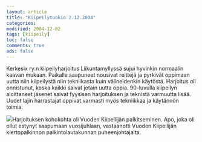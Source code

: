 ```yaml
--- 
layout: article 
title: "Kiipeilytuokio 2.12.2004" 
categories: 
modified: 2004-12-02 
tags: [kiipeily]
toc: false 
comments: true 
ads: false 
--- 
```


Kerkesix ry:n kiipeilyharjoitus Liikuntamyllyssä sujui hyvinkin
normaalin kaavan mukaan. Paikalle saapuneet nousivat reittejä ja
pyrkivät oppimaan uutta niin kiipeilystä niin tekniikasta kuin
välineidenkin käytöstä. Harjoitus oli onnistunut, koska kaikki saivat
jotain uutta oppia. 90-luvulla kiipeilyn aloittaneet jäsenet saivat
fyysisen harjoituksen ja teknistä varmuutta lisää. Uudet lajin
harrastajat oppivat varmasti myös tekniikkaa ja käytännön toimia.

![](/Media/Default/BlogPost/blog/kiipeilytuokio-2.12.2004/kiipeilyseinalla20041202_1b.jpg)Harjoituksen
kohokohta oli Vuoden Kiipeilijän palkitseminen. Apo, joka oli ollut
estynyt saapumaan vuosijuhlaan, vastaanotti Vuoden Kiipeilijän
kiertopalkinnon palkintolautakunnan puheenjohtajalta.

